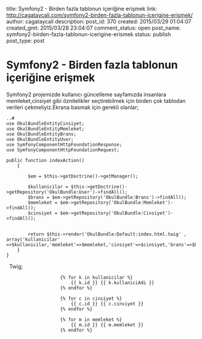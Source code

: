 title: Symfony2 - Birden fazla tablonun içeriğine erişmek
link: http://cagataycali.com/symfony2-birden-fazla-tablonun-icerigine-erismek/
author: cagataycali
description: 
post_id: 370
created: 2015/03/29 01:04:07
created_gmt: 2015/03/28 23:04:07
comment_status: open
post_name: symfony2-birden-fazla-tablonun-icerigine-erismek
status: publish
post_type: post

# Symfony2 - Birden fazla tablonun içeriğine erişmek

Symfony2 projemizde kullanıcı güncelleme sayfamızda insanlara memleket,cinsiyet gibi öznitelikler seçtirebilmek için birden çok tablodan verileri çekmeliyiz.Ekrana basmak için gerekli olanlar; 
    
    
    ..#
    use OkulBundleEntityCinsiyet;
    use OkulBundleEntityMemleket;
    use OkulBundleEntityBrans;
    use OkulBundleEntityUser;
    use SymfonyComponentHttpFoundationResponse;
    use SymfonyComponentHttpFoundationRequest;
    
    public function indexAction()
        {
    
            $em = $this->getDoctrine()->getManager();
    
            $kullanicilar = $this->getDoctrine()->getRepository('OkulBundle:User')->findAll();
            $brans = $em->getRepository('OkulBundle:Brans')->findAll();
            $memleket = $em->getRepository('OkulBundle:Memleket')->findAll();
            $cinsiyet = $em->getRepository('OkulBundle:Cinsiyet')->findAll();
    
    
            return $this->render('OkulBundle:Default:index.html.twig' , array('kullanicilar' =>$kullanicilar,'memleket'=>$memleket,'cinsiyet'=>$cinsiyet,'brans'=>$brans));
        }
    }

  Twig; 
    
    
                        {% for k in kullanicilar %}
                            {{ k.id }} {{ k.kullaniciAdi }}
                        {% endfor %}
    
                        {% for c in cinsiyet %}
                            {{ c.id }} {{ c.cinsiyet }}
                        {% endfor %}
                   
                        {% for m in memleket %}
                            {{ m.id }} {{ m.memleket }}
                        {% endfor %}